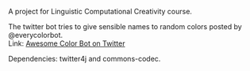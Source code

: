 A project for Linguistic Computational Creativity course. </br>

The twitter bot tries to give sensible names to random colors posted by @everycolorbot.</br>
Link: <a href="https://twitter.com/awesomecolorbot">Awesome Color Bot on Twitter</a>

Dependencies: twitter4j and commons-codec.



